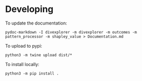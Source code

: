 # Developing

To update the documentation: 

    pydoc-markdown -I divexplorer -m divexplorer -m outcomes -m pattern_processor -m shapley_value > Documentation.md

To upload to pypi: 

    python3 -m twine upload dist/*

To install locally: 

    python3 -m pip install . 

